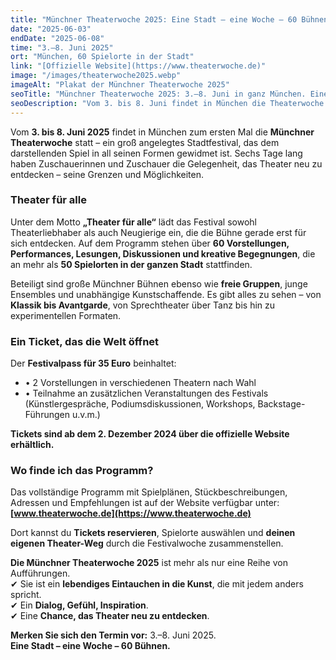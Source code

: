 ```yaml
---
title: "Münchner Theaterwoche 2025: Eine Stadt – eine Woche – 60 Bühnen"
date: "2025-06-03"
endDate: "2025-06-08"
time: "3.–8. Juni 2025"
ort: "München, 60 Spielorte in der Stadt"
link: "[Offizielle Website](https://www.theaterwoche.de)"
image: "/images/theaterwoche2025.webp"
imageAlt: "Plakat der Münchner Theaterwoche 2025"
seoTitle: "Münchner Theaterwoche 2025: 3.–8. Juni in ganz München. Eine Stadt – eine Woche – 60 Bühnen"
seoDescription: "Vom 3. bis 8. Juni findet in München die Theaterwoche statt: über 60 Inszenierungen, Performances und Veranstaltungen auf 50 Bühnen der Stadt. Festivalpass für 2 Vorstellungen – nur 35 Euro. Eine Stadt – eine Woche – 60 Bühnen."
---
```


Vom **3. bis 8. Juni 2025** findet in München zum ersten Mal die **Münchner Theaterwoche** statt – ein groß angelegtes Stadtfestival, das dem darstellenden Spiel in all seinen Formen gewidmet ist. Sechs Tage lang haben Zuschauerinnen und Zuschauer die Gelegenheit, das Theater neu zu entdecken – seine Grenzen und Möglichkeiten.

### Theater für alle

Unter dem Motto **„Theater für alle“** lädt das Festival sowohl Theaterliebhaber als auch Neugierige ein, die die Bühne gerade erst für sich entdecken. Auf dem Programm stehen über **60 Vorstellungen, Performances, Lesungen, Diskussionen und kreative Begegnungen**, die an mehr als **50 Spielorten in der ganzen Stadt** stattfinden.

Beteiligt sind große Münchner Bühnen ebenso wie **freie Gruppen**, junge Ensembles und unabhängige Kunstschaffende. Es gibt alles zu sehen – von **Klassik bis Avantgarde**, von Sprechtheater über Tanz bis hin zu experimentellen Formaten.

### Ein Ticket, das die Welt öffnet

Der **Festivalpass für 35 Euro** beinhaltet:

- • 2 Vorstellungen in verschiedenen Theatern nach Wahl  
- • Teilnahme an zusätzlichen Veranstaltungen des Festivals (Künstlergespräche, Podiumsdiskussionen, Workshops, Backstage-Führungen u.v.m.)

**Tickets sind ab dem 2. Dezember 2024 über die offizielle Website erhältlich.**

### Wo finde ich das Programm?

Das vollständige Programm mit Spielplänen, Stückbeschreibungen, Adressen und Empfehlungen ist auf der Website verfügbar unter:    
**[www.theaterwoche.de](https://www.theaterwoche.de)**

Dort kannst du **Tickets reservieren**, Spielorte auswählen und **deinen eigenen Theater-Weg** durch die Festivalwoche zusammenstellen.

**Die Münchner Theaterwoche 2025** ist mehr als nur eine Reihe von Aufführungen.  
 ✔ Sie ist ein **lebendiges Eintauchen in die Kunst**, die mit jedem anders spricht.  
 ✔ Ein **Dialog, Gefühl, Inspiration**.  
 ✔ Eine **Chance, das Theater neu zu entdecken**.

**Merken Sie sich den Termin vor:** 3.–8. Juni 2025.  
**Eine Stadt – eine Woche – 60 Bühnen.**
